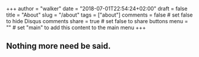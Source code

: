 +++
author = "walker"
date = "2018-07-01T22:54:24+02:00"
draft = false
title = "About"
slug = "/about"
tags = ["about"]
comments = false     # set false to hide Disqus comments
share = true        # set false to share buttons
menu = ""           # set "main" to add this content to the main menu
+++


## Nothing more need be said.
